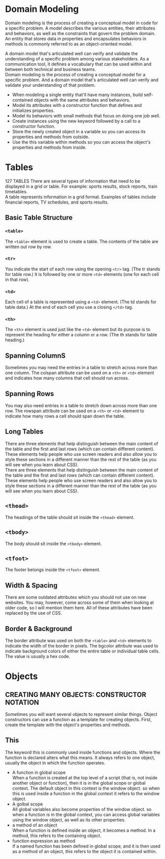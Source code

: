 # Domain Modeling
Domain modeling is the process of creating a conceptual model in code for a specific problem. A model describes the various entities, their attributes and behaviors, as well as the constraints that govern the problem domain. An entity that stores data in properties and encapsulates behaviors in methods is commonly referred to as an object-oriented model.

A domain model that's articulated well can verify and validate the understanding of a specific problem among various stakeholders. As a communication tool, it defines a vocabulary that can be used within and between both technical and business teams.   
Domain modeling is the process of creating a conceptual model for a specific problem. And a domain model that's articulated well can verify and validate your understanding of that problem.   
* When modeling a single entity that'll have many instances, build self-contained objects with the same attributes and behaviors.
* Model its attributes with a constructor function that defines and initializes properties.
* Model its behaviors with small methods that focus on doing one job well.
* Create instances using the new keyword followed by a call to a constructor function.
* Store the newly created object in a variable so you can access its properties and methods from outside.
* Use the this variable within methods so you can access the object's properties and methods from inside.

# Tables
127 TABLES
There are several types of information
that need to be displayed in a grid or
table. For example: sports results, stock
reports, train timetables.   
A table represents information in a grid format.
Examples of tables include financial reports, TV
schedules, and sports results.   
## Basic Table Structure
### `<table>`
The `<table>` element is used
to create a table. The contents
of the table are written out row
by row.
### `<tr>`
You indicate the start of each
row using the opening `<tr>` tag.
(The tr stands for table row.)
It is followed by one or more
`<td>` elements (one for each cell
in that row).   
### `<td>`
Each cell of a table is
represented using a `<td>`
element. (The td stands for
table data.)
At the end of each cell you use a
closing `</td>` tag.   
### `<th>`
The `<th`> element is used just
like the `<td>` element but its
purpose is to represent the
heading for either a column or
a row. (The th stands for table
heading.)
## Spanning ColumnS
Sometimes you may need the
entries in a table to stretch
across more than one column.
The colspan attribute can be
used on a `<th>` or `<td>` element
and indicates how many columns
that cell should run across.   
## Spanning Rows
You may also need entries in
a table to stretch down across
more than one row.
The rowspan attribute can be
used on a `<th>` or `<td>` element
to indicate how many rows a cell
should span down the table.    
## Long Tables
There are three elements that
help distinguish between the
main content of the table and
the first and last rows (which can
contain different content).
These elements help people
who use screen readers and also
allow you to style these sections
in a different manner than the
rest of the table (as you will see
when you learn about CSS).   
There are three elements that
help distinguish between the
main content of the table and
the first and last rows (which can
contain different content).
These elements help people
who use screen readers and also
allow you to style these sections
in a different manner than the
rest of the table (as you will see
when you learn about CSS).   
## `<thead>`
The headings of the table should
sit inside the `<thead>` element.
## `<tbody>`
The body should sit inside the
`<tbody>` element.
## `<tfoot>`
The footer belongs inside the
`<tfoot>` element.
## Width & Spacing
There are some outdated
attributes which you should not
use on new websites. You may,
however, come across some
of them when looking at older
code, so I will mention them
here. All of these attributes have
been replaced by the use of CSS.   
## Border & Background
The border attribute was used
on both the `<table>` and `<td>`
elements to indicate the width of
the border in pixels.
The bgcolor attribute was used
to indicate background colors
of either the entire table or
individual table cells. The value
is usually a hex code.   
# Objects
## CREATING MANY OBJECTS: CONSTRUCTOR NOTATION
Sometimes you will want several objects to represent similar things.
Object constructors can use a function as a template for creating objects.
First, create the template with the object's properties and methods.    
## This
The keyword this is commonly used inside functions and objects.
Where the function is declared alters what this means. It always refers
to one object, usually the object in which the function operates.   
* A function in global scope       
When a function is created at the top level of a script
(that is, not inside another object or function), then it
is in the global scope or global context.
The default object in this context is the window
object. so when this is used inside a function in the
global context it refers to the window object.
* A golbal scope     
All global variables also become properties of the
window object. so when a function is in the global
context, you can access global variables using the
window object, as well as its other properties.    
* a method of an object   
When a function is defined inside an object, it
becomes a method. In a method, this refers to the
containing object.   
* function expression as method   
If a named function has been defined in global
scope, and it is then used as a method of an object,
this refers to the object it is contained within.   